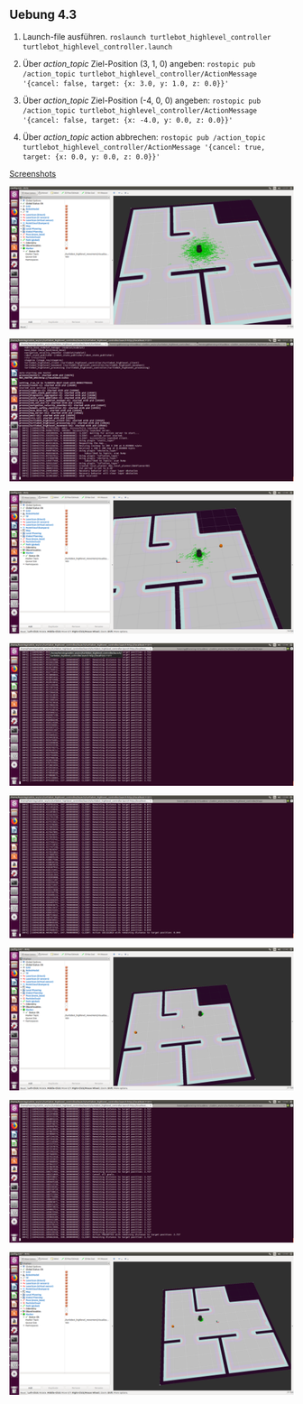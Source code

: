 ## Uebung 4.3

1. Launch-file ausführen.
`roslaunch turtlebot_highlevel_controller turtlebot_highlevel_controller.launch`

2. Über *action_topic* Ziel-Position (3, 1, 0) angeben:
`rostopic pub /action_topic turtlebot_highlevel_controller/ActionMessage '{cancel: false, target: {x: 3.0, y: 1.0, z: 0.0}}'`

3. Über *action_topic* Ziel-Position (-4, 0, 0) angeben:
`rostopic pub /action_topic turtlebot_highlevel_controller/ActionMessage '{cancel: false, target: {x: -4.0, y: 0.0, z: 0.0}}'`

4. Über *action_topic* action abbrechen:
`rostopic pub /action_topic turtlebot_highlevel_controller/ActionMessage '{cancel: true, target: {x: 0.0, y: 0.0, z: 0.0}}'`

[Screenshots](https://github.com/nebendachs/mobile-roboter/tree/task2/turtlebot_highlevel_controller/imgs)

![Image0](https://github.com/nebendachs/mobile-roboter/blob/task2/turtlebot_highlevel_controller/imgs/Bildschirmfoto%20vom%202019-06-13%2013-37-42.png "Image 0")

![Image1](https://github.com/nebendachs/mobile-roboter/blob/task2/turtlebot_highlevel_controller/imgs/Bildschirmfoto%20vom%202019-06-13%2013-37-47.png "Image 1")

![Image2](https://github.com/nebendachs/mobile-roboter/blob/task2/turtlebot_highlevel_controller/imgs/Bildschirmfoto%20vom%202019-06-13%2013-40-32.png "Image 2")

![Image3](https://github.com/nebendachs/mobile-roboter/blob/task2/turtlebot_highlevel_controller/imgs/Bildschirmfoto%20vom%202019-06-13%2013-40-28.png "Image 3")

![Image4](https://github.com/nebendachs/mobile-roboter/blob/task2/turtlebot_highlevel_controller/imgs/Bildschirmfoto%20vom%202019-06-13%2013-40-44.png "Image 4")

![Image5](https://github.com/nebendachs/mobile-roboter/blob/task2/turtlebot_highlevel_controller/imgs/Bildschirmfoto%20vom%202019-06-13%2013-42-48.png "Image 5")

![Image6](https://github.com/nebendachs/mobile-roboter/blob/task2/turtlebot_highlevel_controller/imgs/Bildschirmfoto%20vom%202019-06-13%2013-43-10.png "Image 6")

![Image7](https://github.com/nebendachs/mobile-roboter/blob/task2/turtlebot_highlevel_controller/imgs/Bildschirmfoto%20vom%202019-06-13%2013-43-05.png "Image 7")
